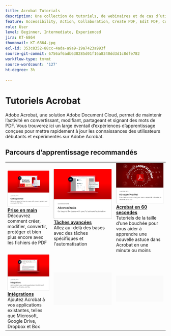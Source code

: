 ```yaml
---
title: Acrobat Tutorials
description: Une collection de tutoriels, de webinaires et de cas d’utilisation pour Adobe Acrobat
feature: Accessibility, Action, Collaboration, Create PDF, Edit PDF, Convert PDF, Deploy, Mobile, Optimize PDF, Security, Workflow, Workspace, Skill Builder, Sign, Form
role: User
level: Beginner, Intermediate, Experienced
jira: KT-6864
thumbnail: KT-6864.jpg
exl-id: 353c8352-88cc-4ada-a9a9-19a7423a993f
source-git-commit: 6756af6adb638285d01f16a8340dd3d1c8dfe782
workflow-type: tm+mt
source-wordcount: '127'
ht-degree: 3%

---
```


# Tutoriels Acrobat

Adobe Acrobat, une solution Adobe Document Cloud, permet de maintenir l’activité en convertissant, modifiant, partageant et signant des mots de PDF. Vous trouverez ici un large éventail d’expériences d’apprentissage conçues pour mettre rapidement à jour les connaissances des utilisateurs débutants et expérimentés sur Adobe Acrobat.

<div id="recs-overview-body-1"></div>
<div id="recs-overview-body-2"></div>
<div id="recs-overview-body-3"></div>
<div id="recs-overview-body-4"></div>
<div id="recs-overview-body-5"></div>
<div id="recs-overview-body-6"></div>

## Parcours d’apprentissage recommandés

<table style="table-layout:fixed">
<tr>
 <td>
    <a href="getting-started/getting-started-overview.md">
      <img alt="Prise en main" src="assets/start.png" />
    </a>
    <div>
    <a href="getting-started/getting-started-overview.md"><strong>Prise en main</strong></a>
    </div>
    Découvrez comment créer, modifier, convertir, protéger et bien plus encore avec les fichiers de PDF
    <br>
  </td>
  <td>
    <a href="advanced-tasks/advanced-tasks-overview.md">
      <img alt="Tâches avancées" src="assets/advanced-tasks.png" />
    </a>
    <div>
    <a href="advanced-tasks/advanced-tasks-overview.md"><strong>Tâches avancées</strong></a>
    </div>
    Allez au-delà des bases avec des tâches spécifiques et l'automatisation
    <br>
  </td>
  <td>
    <a href="60-second/60-second-overview.md">
      <img alt="Acrobat 60 secondes" src="assets/60-sec.png" />
    </a>
  <div>
    <a href="60-second/60-second-overview.md"><strong>Acrobat en 60 secondes</strong></a>
    </div>
    Tutoriels de la taille d’une bouchée pour vous aider à apprendre une nouvelle astuce dans Acrobat en une minute ou moins
    <br>
  </td>
</tr>
  <td>
    <a href="integrate/integrate-overview.md">
      <img alt="Intégrations" src="assets/integrations.png" />
    </a>
    <div>
    <a href="integrate/integrate-overview.md"><strong>Intégrations</strong></a>
    </div>
    Ajoutez Acrobat à vos applications existantes, telles que Microsoft, Google Drive, Dropbox et Box
    <br>
  </td>
  <td>
    <img alt="Espaceur" src="assets/Grayspacer.png" />
    <div>
    <br>
  </td>
  <td>
    <img alt="Espaceur" src="assets/Grayspacer.png" />
    <div>
    <br>
  </td>
</tr>
</table>
